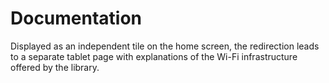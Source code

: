 # Documentation
Displayed as an independent tile on the home screen, the redirection leads to a separate tablet page with explanations of the Wi-Fi infrastructure offered by the library.
